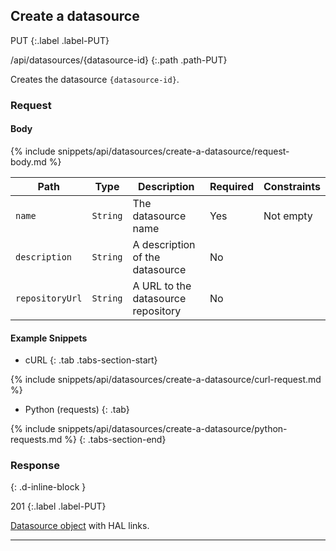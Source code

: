 ## Create a datasource

PUT
{:.label .label-PUT}

/api/datasources/{datasource-id}
{:.path .path-PUT}

Creates the datasource `{datasource-id}`.

### Request

#### Body

{% include snippets/api/datasources/create-a-datasource/request-body.md %}

Path | Type | Description | Required | Constraints
---- | ---- | ----------- | -------- | -----------
`name` | `String` | The datasource name | Yes | Not empty
`description` | `String` | A description of the datasource | No |
`repositoryUrl` | `String` | A URL to the datasource repository | No |

#### Example Snippets
- cURL
{: .tab .tabs-section-start}

{% include snippets/api/datasources/create-a-datasource/curl-request.md %}

- Python (requests)
{: .tab}

{% include snippets/api/datasources/create-a-datasource/python-requests.md %}
{: .tabs-section-end}

### Response
{: .d-inline-block }

201
{:.label .label-PUT}

[Datasource object](#datasource-object) with HAL links.

---
